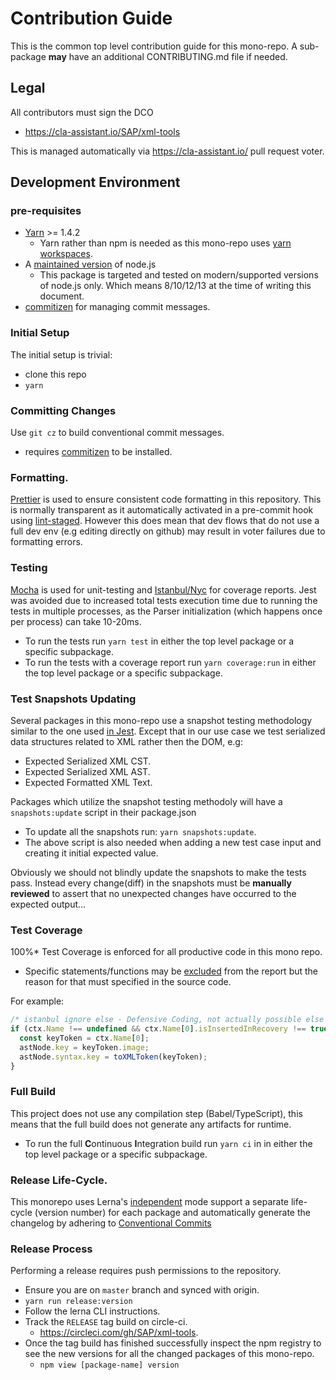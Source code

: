 # Contribution Guide

This is the common top level contribution guide for this mono-repo.
A sub-package **may** have an additional CONTRIBUTING.md file if needed.

## Legal

All contributors must sign the DCO

- https://cla-assistant.io/SAP/xml-tools

This is managed automatically via https://cla-assistant.io/ pull request voter.

## Development Environment

### pre-requisites

- [Yarn](https://yarnpkg.com/lang/en/docs/install/) >= 1.4.2
  - Yarn rather than npm is needed as this mono-repo uses [yarn workspaces](https://yarnpkg.com/lang/en/docs/workspaces/).
- A [maintained version](https://nodejs.org/en/about/releases/) of node.js
  - This package is targeted and tested on modern/supported versions of node.js only.
    Which means 8/10/12/13 at the time of writing this document.
- [commitizen](https://github.com/commitizen/cz-cli#installing-the-command-line-tool) for managing commit messages.

### Initial Setup

The initial setup is trivial:

- clone this repo
- `yarn`

### Committing Changes

Use `git cz` to build conventional commit messages.

- requires [commitizen](https://github.com/commitizen/cz-cli#installing-the-command-line-tool) to be installed.

### Formatting.

[Prettier](https://prettier.io/) is used to ensure consistent code formatting in this repository.
This is normally transparent as it automatically activated in a pre-commit hook using [lint-staged](https://github.com/okonet/lint-staged).
However this does mean that dev flows that do not use a full dev env (e.g editing directly on github)
may result in voter failures due to formatting errors.

### Testing

[Mocha][mocha] is used for unit-testing and [Istanbul/Nyc][istanbul] for coverage reports.
Jest was avoided due to increased total tests execution time due to running the tests in multiple processes,
as the Parser initialization (which happens once per process) can take 10-20ms.

[mocha]: https://mochajs.org/
[istanbul]: https://istanbul.js.org/

- To run the tests run `yarn test` in either the top level package or a specific subpackage.
- To run the tests with a coverage report run `yarn coverage:run` in either the top level package or a specific subpackage.

### Test Snapshots Updating

Several packages in this mono-repo use a snapshot testing methodology similar to the one used [in Jest](https://jestjs.io/docs/en/snapshot-testing).
Except that in our use case we test serialized data structures related to XML rather then the DOM, e.g:

- Expected Serialized XML CST.
- Expected Serialized XML AST.
- Expected Formatted XML Text.

Packages which utilize the snapshot testing methodoly will have a `snapshots:update` script in their package.json

- To update all the snapshots run: `yarn snapshots:update`.
- The above script is also needed when adding a new test case input and creating it initial expected value.

Obviously we should not blindly update the snapshots to make the tests pass.
Instead every change(diff) in the snapshots must be **manually reviewed** to assert that no unexpected changes
have occurred to the expected output...

### Test Coverage

100%\* Test Coverage is enforced for all productive code in this mono repo.

- Specific statements/functions may be [excluded][ignore_coverage] from the report but the reason for that must
  specified in the source code.

For example:

```javascript
/* istanbul ignore else - Defensive Coding, not actually possible else branch */
if (ctx.Name !== undefined && ctx.Name[0].isInsertedInRecovery !== true) {
  const keyToken = ctx.Name[0];
  astNode.key = keyToken.image;
  astNode.syntax.key = toXMLToken(keyToken);
}
```

[ignore_coverage]: https://github.com/gotwarlost/istanbul/blob/master/ignoring-code-for-coverage.md

### Full Build

This project does not use any compilation step (Babel/TypeScript), this means that the full build
does not generate any artifacts for runtime.

- To run the full **C**ontinuous **I**ntegration build run `yarn ci` in in either the top level package or a specific subpackage.

### Release Life-Cycle.

This monorepo uses Lerna's [independent][lerna-mode] mode support a separate life-cycle (version number)
for each package and automatically generate the changelog by adhering to [Conventional Commits][cc]

[lerna-mode]: https://github.com/lerna/lerna#independent-mode
[cc]: https://www.conventionalcommits.org/en/v1.0.0/

### Release Process

Performing a release requires push permissions to the repository.

- Ensure you are on `master` branch and synced with origin.
- `yarn run release:version`
- Follow the lerna CLI instructions.
- Track the `RELEASE` tag build on circle-ci.
  - https://circleci.com/gh/SAP/xml-tools.
- Once the tag build has finished successfully inspect the npm registry to see the new versions
  for all the changed packages of this mono-repo.
  - `npm view [package-name] version`
